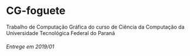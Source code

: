 # CG-foguete

Trabalho de Computação Gráfica do curso de Ciência da Computação da Universidade Tecnológica Federal do Paraná

###### Entrege em 2019/01
